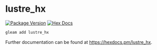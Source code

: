 # lustre_hx

[![Package Version](https://img.shields.io/hexpm/v/lustre_hx)](https://hex.pm/packages/lustre_hx)
[![Hex Docs](https://img.shields.io/badge/hex-docs-ffaff3)](https://hexdocs.pm/lustre_hx/)

```sh
gleam add lustre_hx
```

Further documentation can be found at <https://hexdocs.pm/lustre_hx>.
